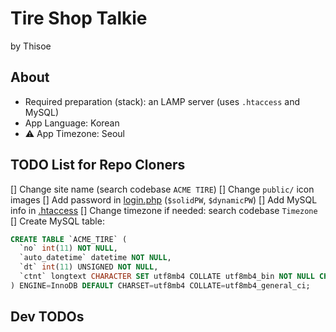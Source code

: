 # Tire Shop Talkie

by Thisoe



## About

- Required preparation (stack): an LAMP server (uses `.htaccess` and MySQL)
- App Language: Korean
- ⚠️ App Timezone: Seoul



## TODO List for Repo Cloners

[] Change site name (search codebase `ACME TIRE`)
[] Change `public/` icon images
[] Add password in [login.php](./admin/api/login.php) (`$solidPW`, `$dynamicPW`)
[] Add MySQL info in [.htaccess](./admin/api/.htaccess)
[] Change timezone if needed: search codebase `Timezone`
[] Create MySQL table:
```sql
CREATE TABLE `ACME_TIRE` (
  `no` int(11) NOT NULL,
  `auto_datetime` datetime NOT NULL,
  `dt` int(11) UNSIGNED NOT NULL,
  `ctnt` longtext CHARACTER SET utf8mb4 COLLATE utf8mb4_bin NOT NULL CHECK (json_valid(`ctnt`))
) ENGINE=InnoDB DEFAULT CHARSET=utf8mb4 COLLATE=utf8mb4_general_ci;
```



## Dev TODOs


